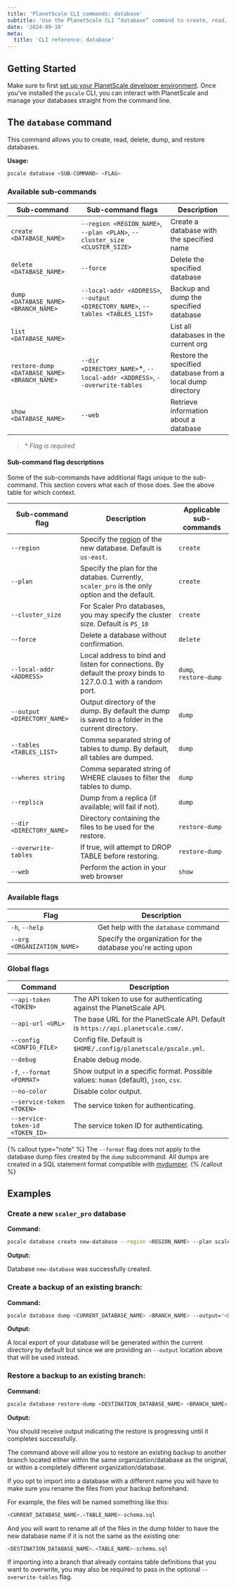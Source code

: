 ```yaml
---
title: 'PlanetScale CLI commands: database'
subtitle: 'Use the PlanetScale CLI “database” command to create, read, delete, dump, and restore databases from your terminal.'
date: '2024-09-10'
meta:
  title: 'CLI reference: database'
---
```


## Getting Started

Make sure to first [set up your PlanetScale developer environment](/docs/concepts/planetscale-environment-setup). Once you've installed the `pscale` CLI, you can interact with PlanetScale and manage your databases straight from the command line.

## The `database` command

This command allows you to create, read, delete, dump, and restore databases.

**Usage:**

```bash
pscale database <SUB-COMMAND> <FLAG>
```

### Available sub-commands

| **Sub-command**                              | **Sub-command flags**                                                           | **Description**                                            |
| -------------------------------------------- | ------------------------------------------------------------------------------- | ---------------------------------------------------------- |
| `create <DATABASE_NAME>`                     | `--region <REGION_NAME>`, `--plan <PLAN>`, `--cluster_size <CLUSTER_SIZE>`      | Create a database with the specified name                  |
| `delete <DATABASE_NAME>`                     | `--force`                                                                       | Delete the specified database                              |
| `dump <DATABASE_NAME> <BRANCH_NAME>`         | `--local-addr <ADDRESS>`, `--output <DIRECTORY_NAME>`, `--tables <TABLES_LIST>` | Backup and dump the specified database                     |
| `list <DATABASE_NAME>`                       |                                                                                 | List all databases in the current org                      |
| `restore-dump <DATABASE_NAME> <BRANCH_NAME>` | `--dir <DIRECTORY_NAME>`\*, `--local-addr <ADDRESS>`, `--overwrite-tables`      | Restore the specified database from a local dump directory |
| `show <DATABASE_NAME>`                       | `--web`                                                                         | Retrieve information about a database                      |

> \* _Flag is required_

#### Sub-command flag descriptions

Some of the sub-commands have additional flags unique to the sub-command. This section covers what each of those does. See the above table for which context.

| **Sub-command flag**        | **Description**                                                                                               | **Applicable sub-commands** |
| --------------------------- | ------------------------------------------------------------------------------------------------------------- | --------------------------- |
| `--region`                  | Specify the [region](/docs/concepts/regions) of the new database. Default is `us-east`.                       | `create`                    |
| `--plan`                    | Specify the plan for the databas. Currently, `scaler_pro` is the only option and the default.                 | `create`                    |
| `--cluster_size`            | For Scaler Pro databases, you may specify the cluster size. Default is `PS_10`                                | `create`                    |
| `--force`                   | Delete a database without confirmation.                                                                       | `delete`                    |
| `--local-addr <ADDRESS>`    | Local address to bind and listen for connections. By default the proxy binds to 127.0.0.1 with a random port. | `dump`, `restore-dump`      |
| `--output <DIRECTORY_NAME>` | Output directory of the dump. By default the dump is saved to a folder in the current directory.              | `dump`                      |
| `--tables <TABLES_LIST>`    | Comma separated string of tables to dump. By default, all tables are dumped.                                  | `dump`                      |
| `--wheres string`           | Comma separated string of WHERE clauses to filter the tables to dump.                                         | `dump`                      |
| `--replica`                 | Dump from a replica (if available; will fail if not).                                                         | `dump`                      |
| `--dir <DIRECTORY_NAME>`    | Directory containing the files to be used for the restore.                                                    | `restore-dump`              |
| `--overwrite-tables`        | If true, will attempt to DROP TABLE before restoring.                                                         | `restore-dump`              |
| `--web`                     | Perform the action in your web browser                                                                        | `show`                      |

### Available flags

| **Flag**                    | **Description**                                              |
| --------------------------- | ------------------------------------------------------------ |
| `-h`, `--help`              | Get help with the `database` command                         |
| `--org <ORGANIZATION_NAME>` | Specify the organization for the database you're acting upon |

### Global flags

| **Command**                     | **Description**                                                                      |
| ------------------------------- | ------------------------------------------------------------------------------------ |
| `--api-token <TOKEN>`           | The API token to use for authenticating against the PlanetScale API.                 |
| `--api-url <URL>`               | The base URL for the PlanetScale API. Default is `https://api.planetscale.com/`.     |
| `--config <CONFIG_FILE>`        | Config file. Default is `$HOME/.config/planetscale/pscale.yml`.                      |
| `--debug`                       | Enable debug mode.                                                                   |
| `-f`, `--format <FORMAT>`       | Show output in a specific format. Possible values: `human` (default), `json`, `csv`. |
| `--no-color`                    | Disable color output.                                                                |
| `--service-token <TOKEN>`       | The service token for authenticating.                                                |
| `--service-token-id <TOKEN_ID>` | The service token ID for authenticating.                                             |

{% callout type="note" %}
The `--format` flag does not apply to the database dump files created by the `dump` subcommand. All dumps are created in a SQL statement format compatible with [mydumper](https://github.com/mydumper/mydumper).
{% /callout %}

## Examples

### Create a new `scaler_pro` database

**Command:**

```bash
pscale database create new-database --region <REGION_NAME> --plan scaler_pro --cluster_size PS_80
```

**Output:**

Database `new-database` was successfully created.

### Create a backup of an existing branch:

**Command:**

```bash
pscale database dump <CURRENT_DATABASE_NAME> <BRANCH_NAME> --output="<DIRECTORY_FOR_BACKUP>" --org="<ORIGINAL_ORGANIZATION>"
```

**Output:**

A local export of your database will be generated within the current directory by default but since we are providing an `--output` location above that will be used instead.

### Restore a backup to an existing branch:

**Command:**

```bash
pscale database restore-dump <DESTINATION_DATABASE_NAME> <BRANCH_NAME> --dir="<DIRECTORY_FOR_BACKUP>" --org="<DESTINATION_ORGANIZATION>"
```

**Output:**

You should receive output indicating the restore is progressing until it completes successfully.

The command above will allow you to restore an existing backup to another branch located either within the same organization/database as the original, or within a completely different organization/database.

If you opt to import into a database with a different name you will have to make sure you rename the files from your backup beforehand.

For example, the files will be named something like this:

```bash
<CURRENT_DATABASE_NAME>.<TABLE_NAME>-schema.sql
```

And you will want to rename all of the files in the dump folder to have the new database name if it is not the same as the existing one:

```bash
<DESTINATION_DATABASE_NAME>.<TABLE_NAME>-schema.sql
```

If importing into a branch that already contains table definitions that you want to overwrite, you may also be required to pass in the optional `--overwrite-tables` flag.
